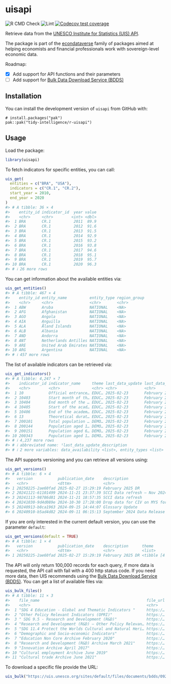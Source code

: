 
<!-- README.md is generated from README.Rmd. Please edit that file -->

# uisapi

<!-- badges: start -->

![R CMD
Check](https://github.com/tidy-intelligence/r-uisapi/actions/workflows/R-CMD-check.yaml/badge.svg)
![Lint](https://github.com/tidy-intelligence/r-uisapi/actions/workflows/lint.yaml/badge.svg)
[![Codecov test
coverage](https://codecov.io/gh/tidy-intelligence/r-uisapi/graph/badge.svg)](https://app.codecov.io/gh/tidy-intelligence/r-uisapi)
<!-- badges: end -->

Retrieve data from the [UNESCO Institute for Statistics (UIS)
API](https://api.uis.unesco.org/api/public/documentation/).

The package is part of the
[econdataverse](https://www.econdataverse.org/) family of packages aimed
at helping economists and financial professionals work with
sovereign-level economic data.

Roadmap:

- [x] Add support for API functions and their parameters
- [ ] Add support for [Bulk Data Download Service
  (BDDS)](https://databrowser.uis.unesco.org/resources/bulk)

## Installation

You can install the development version of `uisapi` from GitHub with:

    # install.packages("pak")
    pak::pak("tidy-intelligence/r-uisapi")

## Usage

Load the package:

``` r
library(uisapi)
```

To fetch indicators for specific entities, you can call:

``` r
uis_get(
  entities = c("BRA", "USA"),
  indicators = c("CR.1", "CR.2"),
  start_year = 2010,
  end_year = 2020
)
#> # A tibble: 36 × 4
#>    entity_id indicator_id  year value
#>    <chr>     <chr>        <int> <dbl>
#>  1 BRA       CR.1          2011  89.9
#>  2 BRA       CR.1          2012  91.6
#>  3 BRA       CR.1          2013  91.5
#>  4 BRA       CR.1          2014  92.9
#>  5 BRA       CR.1          2015  93.2
#>  6 BRA       CR.1          2016  93.8
#>  7 BRA       CR.1          2017  94.6
#>  8 BRA       CR.1          2018  95.1
#>  9 BRA       CR.1          2019  95.7
#> 10 BRA       CR.1          2020  96.3
#> # ℹ 26 more rows
```

You can get information about the available entities via:

``` r
uis_get_entities()
#> # A tibble: 467 × 4
#>    entity_id entity_name          entity_type region_group
#>    <chr>     <chr>                <chr>       <chr>       
#>  1 ABW       Aruba                NATIONAL    <NA>        
#>  2 AFG       Afghanistan          NATIONAL    <NA>        
#>  3 AGO       Angola               NATIONAL    <NA>        
#>  4 AIA       Anguilla             NATIONAL    <NA>        
#>  5 ALA       Åland Islands        NATIONAL    <NA>        
#>  6 ALB       Albania              NATIONAL    <NA>        
#>  7 AND       Andorra              NATIONAL    <NA>        
#>  8 ANT       Netherlands Antilles NATIONAL    <NA>        
#>  9 ARE       United Arab Emirates NATIONAL    <NA>        
#> 10 ARG       Argentina            NATIONAL    <NA>        
#> # ℹ 457 more rows
```

The list of available indicators can be retrieved via:

``` r
uis_get_indicators()
#> # A tibble: 4,247 × 7
#>    indicator_id indicator_name     theme last_data_update last_data_update_des…¹
#>    <chr>        <chr>              <chr> <chr>            <chr>                 
#>  1 10           Official entrance… EDUC… 2025-02-23       February 2025 Data Re…
#>  2 10403        Start month of th… EDUC… 2025-02-23       February 2025 Data Re…
#>  3 10404        End month of the … EDUC… 2025-02-23       February 2025 Data Re…
#>  4 10405        Start of the acad… EDUC… 2025-02-23       February 2025 Data Re…
#>  5 10406        End of the academ… EDUC… 2025-02-23       February 2025 Data Re…
#>  6 13           Theoretical durat… EDUC… 2025-02-23       February 2025 Data Re…
#>  7 200101       Total population … DEMO… 2025-02-23       February 2025 Data Re…
#>  8 200144       Population aged 1… DEMO… 2025-02-23       February 2025 Data Re…
#>  9 200151       Population aged 6… DEMO… 2025-02-23       February 2025 Data Re…
#> 10 200343       Population aged 1… DEMO… 2025-02-23       February 2025 Data Re…
#> # ℹ 4,237 more rows
#> # ℹ abbreviated name: ¹​last_data_update_description
#> # ℹ 2 more variables: data_availability <list>, entity_types <list>
```

The API supports versioning and you can retrieve all versions using:

``` r
uis_get_versions()
#> # A tibble: 6 × 4
#>   version           publication_date    description                     theme   
#>   <chr>             <dttm>              <chr>                           <list>  
#> 1 20250225-2ae60fad 2025-02-27 15:29:19 February 2025 DR                <tibble>
#> 2 20241121-61101499 2024-11-21 23:37:39 SCCI Data refresh – Nov 2024 -… <tibble>
#> 3 20241113-98786d81 2024-11-21 18:57:35 SCCI data refresh               <tibble>
#> 4 20241030-9d4d089e 2024-10-30 17:28:00 Drop data for CIV on MYS for 1… <tibble>
#> 5 20240913-b8ca1963 2024-09-15 14:44:07 Glossary Update                 <tibble>
#> 6 20240910-b5ad4d82 2024-09-11 06:15:13 September 2024 Data Release (f… <tibble>
```

If you are only interested in the current default version, you can use
the parameter `default`:

``` r
uis_get_versions(default = TRUE)
#> # A tibble: 1 × 4
#>   version           publication_date    description      theme           
#>   <chr>             <dttm>              <chr>            <list>          
#> 1 20250225-2ae60fad 2025-02-27 15:29:19 February 2025 DR <tibble [4 × 3]>
```

The API will only return 100,000 records for each query, if more data is
requested, the API call with fail with a 400 http status code. If you
need more data, then UIS recommends using the [Bulk Data Download
Service (BDDS)](https://databrowser.uis.unesco.org/resources/bulk). You
can get a list of available files via:

``` r
uis_bulk_files()
#> # A tibble: 11 × 3
#>    file_name                                               file_url last_updated
#>    <chr>                                                   <chr>    <chr>       
#>  1 "SDG 4 Education - Global and Thematic Indicators "     https:/… Septembre 2…
#>  2 "Other Policy Relevant Indicators (OPRI)"               https:/… September 2…
#>  3 " SDG 9.5 - Research and Development (R&D)"             https:/… October 2024
#>  4 "Research and Development (R&D) – Other Policy Relevan… https:/… October 2024
#>  5 "SDG 11.4 Protect the Worlds Cultural and Natural Heri… https:/… October 2024
#>  6 "Demographic and Socio-economic Indicators"             https:/… September 2…
#>  7 "Education Non Core Archive February 2020"              https:/… <NA>        
#>  8 "Research and Development (R&D) Archive March 2021"     https:/… <NA>        
#>  9 "Innovation Archive April 2017"                         https:/… <NA>        
#> 10 "Cultural employment Archive June 2019"                 https:/… <NA>        
#> 11 "Cultural trade Archive June 2021"                      https:/… <NA>
```

To download a specific file provide the URL:

``` r
uis_bulk("https://uis.unesco.org/sites/default/files/documents/bdds/092024/SDG.zip ")
```
